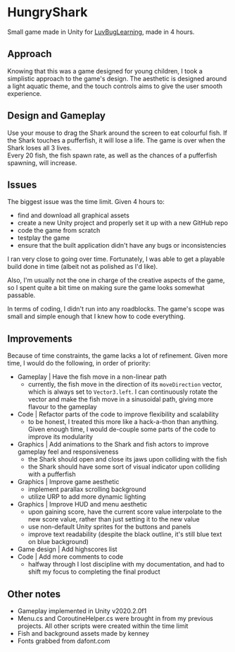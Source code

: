 # HungryShark

Small game made in Unity for [LuvBugLearning](https://luvbuglearning.com), made in 4 hours.

## Approach
Knowing that this was a game designed for young children, I took a simplistic approach to the game's design. The aesthetic is designed around a light aquatic theme, and the touch controls aims to give the user smooth experience.

## Design and Gameplay
Use your mouse to drag the Shark around the screen to eat colourful fish. If the Shark touches a pufferfish, it will lose a life. The game is over when the Shark loses all 3 lives.  
Every 20 fish, the fish spawn rate, as well as the chances of a pufferfish spawning, will increase.

## Issues
The biggest issue was the time limit. Given 4 hours to:

- find and download all graphical assets
- create a new Unity project and properly set it up with a new GitHub repo
- code the game from scratch
- testplay the game
- ensure that the built application didn't have any bugs or inconsistencies

I ran very close to going over time. Fortunately, I was able to get a playable build done in time (albeit not as polished as I'd like).

Also, I'm usually not the one in charge of the creative aspects of the game, so I spent quite a bit time on making sure the game looks somewhat passable.

In terms of coding, I didn't run into any roadblocks. The game's scope was small and simple enough that I knew how to code everything.

## Improvements
Because of time constraints, the game lacks a lot of refinement. Given more time, I would do the following, in order of priority:

- Gameplay | Have the fish move in a non-linear path
    - currently, the fish move in the direction of its `moveDirection` vector, which is always set to `Vector3.left`. I can continuously rotate the vector and make the fish move in a sinusoidal path, giving more flavour to the gameplay
- Code | Refactor parts of the code to improve flexibility and scalability
    - to be honest, I treated this more like a hack-a-thon than anything. Given enough time, I would de-couple some parts of the code to improve its modularity
- Graphics | Add animations to the Shark and fish actors to improve gameplay feel and responsiveness
    - the Shark should open and close its jaws upon colliding with the fish
    - the Shark should have some sort of visual indicator upon colliding with a pufferfish
- Graphics | Improve game aesthetic
    - implement parallax scrolling background
    - utilize URP to add more dynamic lighting
- Graphics | Improve HUD and menu aesthetic
    - upon gaining score, have the current score value interpolate to the new score value, rather than just setting it to the new value
    - use non-default Unity sprites for the buttons and panels
    - improve text readability (despite the black outline, it's still blue text on blue background)
- Game design | Add highscores list
- Code | Add more comments to code
    - halfway through I lost discipline with my documentation, and had to shift my focus to completing the final product

## Other notes
- Gameplay implemented in Unity v2020.2.0f1
- Menu.cs and CoroutineHelper.cs were brought in from my previous projects. All other scripts were created within the time limit
- Fish and background assets made by kenney
- Fonts grabbed from dafont.com
